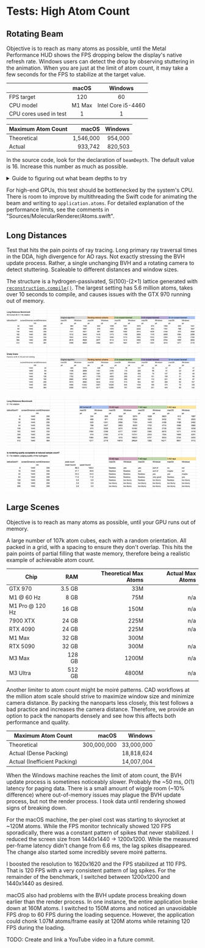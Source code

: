 # Tests: High Atom Count

## Rotating Beam

Objective is to reach as many atoms as possible, until the Metal Performance HUD shows the FPS dropping below the display's native refresh rate. Windows users can detect the drop by observing stuttering in the animation. When you are just at the limit of atom count, it may take a few seconds for the FPS to stabilize at the target value.

|                        | macOS  | Windows            |
| ---------------------- | :----: | :----------------: |
| FPS target             | 120    | 60                 |
| CPU model              | M1 Max | Intel Core i5-4460 |
| CPU cores used in test | 1      | 1                  |

| Maximum Atom Count | macOS     | Windows   |
| ------------------ | --------: | --------: |
| Theoretical        | 1,546,000 | 954,000   |
| Actual             | 933,742   | 820,503   |

In the source code, look for the declaration of `beamDepth`. The default value is 16. Increase this number as much as possible.

<details>
<summary>Guide to figuring out what beam depths to try</summary>

| Beam Depth | Atom Count |
| :--------: | ---------: |
| 1   | 27,830    |
| 2   | 44,007    |
| 3   | 60,184    |
| 4   | 76,361    |
| 6   | 108,715   |
| 8   | 141,069   |
| 12  | 204,777   |
| 16  | 270,485   |
| 24  | 399,901   |
| 32  | 529,317   |
| 40  | 658,733   |
| 48  | 788,149   |
| 56  | 917,565   |
| 64  | 1,046,981 |
| 80  | 1,305,813 |
| 96  | 1,564,645 |
| 112 | 1,823,477 |

</details>

For high-end GPUs, this test should be bottlenecked by the system's CPU. There is room to improve by multithreading the Swift code for animating the beam and writing to `application.atoms`. For detailed explanation of the performance limits, see the comments in "Sources/MolecularRenderer/Atoms.swift".

## Long Distances

Test that hits the pain points of ray tracing. Long primary ray traversal times in the DDA, high divergence for AO rays. Not exactly stressing the BVH update process. Rather, a single unchanging BVH and a rotating camera to detect stuttering. Scaleable to different distances and window sizes.

The structure is a hydrogen-passivated, Si(100)-(2×1) lattice generated with [`reconstruction.compile()`](https://github.com/philipturner/HDL/blob/main/Documentation/API/Reconstruction.md). The largest setting has 5.6 million atoms, takes over 10 seconds to compile, and causes issues with the GTX 970 running out of memory.

![Long Distances Benchmark](../LongDistancesBenchmark.png)

![Long Distances Benchmark 2](../LongDistancesBenchmark2.png)

## Large Scenes

Objective is to reach as many atoms as possible, until your GPU runs out of memory.

A large number of 107k atom cubes, each with a random orientation. All packed in a grid, with a spacing to ensure they don't overlap. This hits the pain points of partial filling that waste memory, therefore being a realistic example of achievable atom count.

| Chip            | RAM    | Theoretical Max Atoms | Actual Max Atoms |
| --------------- | -----: | --------------------: | ---------------: |
| GTX 970         | 3.5 GB | 33M   |     |
| M1 @ 60 Hz      |   8 GB | 75M   | n/a |
| M1 Pro @ 120 Hz |  16 GB | 150M  | n/a |
| 7900 XTX        |  24 GB | 225M  | n/a |
| RTX 4090        |  24 GB | 225M  | n/a |
| M1 Max          |  32 GB | 300M  |     |
| RTX 5090        |  32 GB | 300M  | n/a |
| M3 Max          | 128 GB | 1200M | n/a |
| M3 Ultra        | 512 GB | 4800M | n/a |

Another limiter to atom count might be moiré patterns. CAD workflows at the million atom scale should strive to maximize window size and minimize camera distance. By packing the nanoparts less closely, this test follows a bad practice and increases the camera distance. Therefore, we provide an option to pack the nanoparts densely and see how this affects both performance and quality.

| Maximum Atom Count           | macOS       | Windows    |
| ---------------------------- | ----------: | ---------: |
| Theoretical                  | 300,000,000 | 33,000,000 |
| Actual (Dense Packing)       |             | 18,818,624 |
| Actual (Inefficient Packing) |             | 14,007,004 |

When the Windows machine reaches the limit of atom count, the BVH update process is sometimes noticeably slower. Probably the ~50 ms, $O(1)$ latency for paging data. There is a small amount of wiggle room (~10% difference) where out-of-memory issues may plague the BVH update process, but not the render process. I took data until rendering showed signs of breaking down.

For the macOS machine, the per-pixel cost was starting to skyrocket at ~120M atoms. While the FPS monitor technically showed 120 FPS sporadically, there was a constant pattern of spikes that never stabilized. I reduced the screen size from 1440x1440 -> 1200x1200. While the measured per-frame latency didn't change from 6.6 ms, the lag spikes disappeared. The change also started some incredibly severe moiré patterns.

I boosted the resolution to 1620x1620 and the FPS stabilized at 110 FPS. That is 120 FPS with a very consistent pattern of lag spikes. For the remainder of the benchmark, I switched between 1200x1200 and 1440x1440 as desired.

macOS also had problems with the BVH update process breaking down earlier than the render process. In one instance, the entire application broke down at 160M atoms. I switched to 150M atoms and noticed an unavoidable FPS drop to 60 FPS during the loading sequence. However, the application could chonk 1.07M atoms/frame easily at 120M atoms while retaining 120 FPS during the loading.

TODO: Create and link a YouTube video in a future commit.
